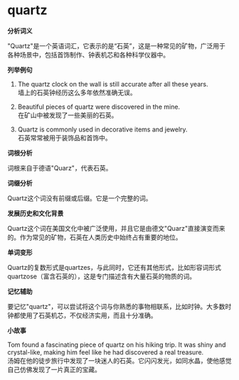 # quartz

**分析词义**

  

"Quartz"是一个英语词汇，它表示的是“石英”，这是一种常见的矿物，广泛用于各种场景中，包括首饰制作、钟表机芯和各种科学仪器中。

  

**列举例句**

  

1.  The quartz clock on the wall is still accurate after all these years.  
    墙上的石英钟经历这么多年依然准确无误。
    
      
    
2.  Beautiful pieces of quartz were discovered in the mine.  
    在矿山中被发现了一些美丽的石英。
    
      
    
3.  Quartz is commonly used in decorative items and jewelry.  
    石英常常被用于装饰品和首饰中。
    
      
    

  

**词根分析**

  

词根来自于德语"Quarz"，代表石英。

  

**词缀分析**

  

Quartz这个词没有前缀或后缀。它是一个完整的词。

  

**发展历史和文化背景**

  

Quartz这个词在美国文化中被广泛使用，并且它是由德文"Quarz"直接演变而来的。作为常见的矿物，石英在人类历史中始终占有重要的地位。

  

**单词变形**

  

Quartz的复数形式是quartzes，与此同时，它还有其他形式，比如形容词形式quartzose（富含石英的），这是专门描述含有大量石英的物质的词。

  

**记忆辅助**

  

要记忆"quartz"，可以尝试将这个词与你熟悉的事物相联系，比如时钟。大多数时钟都使用了石英机芯，不仅经济实用，而且十分准确。

  

**小故事**

  

Tom found a fascinating piece of quartz on his hiking trip. It was shiny and crystal-like, making him feel like he had discovered a real treasure.  
汤姆在他的徒步旅行中发现了一块迷人的石英。它闪闪发光，如同水晶，使他感觉自己仿佛发现了一片真正的宝藏。
